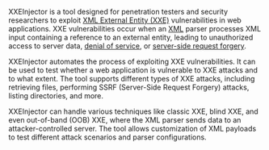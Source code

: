 XXEInjector is a tool designed for penetration testers and security researchers to exploit [XML External Entity (XXE)](../web/xxe.md) vulnerabilities in web applications. XXE vulnerabilities occur when an [XML](../programming/xml.md) parser processes XML input containing a reference to an external entity, leading to unauthorized access to server data, [denial of service](../security/dos.md), or [server-side request forgery](../security/ssrf.md).

XXEInjector automates the process of exploiting XXE vulnerabilities. It can be used to test whether a web application is vulnerable to XXE attacks and to what extent. The tool supports different types of XXE attacks, including retrieving files, performing SSRF (Server-Side Request Forgery) attacks, listing directories, and more.

XXEInjector can handle various techniques like classic XXE, blind XXE, and even out-of-band (OOB) XXE, where the XML parser sends data to an attacker-controlled server. The tool allows customization of XML payloads to test different attack scenarios and parser configurations.
